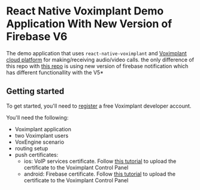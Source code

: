 # React Native Voximplant Demo Application With New Version of Firebase V6

The demo application that uses `react-native-voximplant` and [Voximplant cloud platform](http://voximplant.com) for making/receiving audio/video calls.
the only difference of this repo with [this repo](https://github.com/voximplant/react-native-demo) is using new version of firebase notification which has different functionallity with the V5* 

## Getting started

To get started, you'll need to [register](https://manage.voximplant.com/auth/sign_up) a free Voximplant developer account.

You'll need the following:
* Voximplant application
* two Voximplant users
* VoxEngine scenario
* routing setup
* push certificates:
  * ios: VoIP services certificate. Follow [this tutorial](https://voximplant.com/docs/introduction/integration/adding_sdks/push_notifications/ios_sdk) to upload the certificate to the Voximplant Control Panel
  * android: Firebase certificate. Follow [this tutorial](https://voximplant.com/docs/introduction/integration/adding_sdks/push_notifications/android_sdk) to upload the certificate to the Voximplant Control Panel




